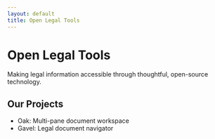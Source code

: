 ```yaml
---
layout: default
title: Open Legal Tools
---
```


# Open Legal Tools

Making legal information accessible through thoughtful, open-source technology.

## Our Projects

- Oak: Multi-pane document workspace
- Gavel: Legal document navigator